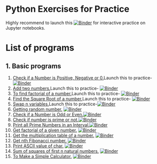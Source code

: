 # Python Exercises for Practice
 


Highly recommend to launch this [![Binder](https://mybinder.org/badge_logo.svg)](https://mybinder.org/v2/gh/codinglake/Python-Exercises/master) for interactive practice on Jupyter notebooks. 

# List of programs
 ## 1. Basic programs
1. [Check if a Number is Positive, Negative or 0.](https://mybinder.org/v2/gh/codinglake/Python-Exercises/master)Launch this to practice-[![Binder](https://mybinder.org/badge_logo.svg)](https://mybinder.org/v2/gh/codinglake/Python-Exercises/master)
2. [Add two numbers.](https://mybinder.org/v2/gh/codinglake/Python-Exercises/master)Launch this to practice- [![Binder](https://mybinder.org/badge_logo.svg)](https://mybinder.org/v2/gh/codinglake/Python-Exercises/master)
3. [To find factorial of a number.](https://mybinder.org/v2/gh/codinglake/Python-Exercises/master)Launch this to practice- [![Binder](https://mybinder.org/badge_logo.svg)](https://mybinder.org/v2/gh/codinglake/Python-Exercises/master)
4. [Find the Square Root of a number.](https://mybinder.org/v2/gh/codinglake/Python-Exercises/master)Launch this to practice- [![Binder](https://mybinder.org/badge_logo.svg)](https://mybinder.org/v2/gh/codinglake/Python-Exercises/master)
5. [Swap n variables.](https://mybinder.org/v2/gh/codinglake/Python-Exercises/master)Launch this to practice-[![Binder](https://mybinder.org/badge_logo.svg)](https://mybinder.org/v2/gh/codinglake/Python-Exercises/master)
6. [Getting random number.](https://mybinder.org/v2/gh/codinglake/Python-Exercises/master) [![Binder](https://mybinder.org/badge_logo.svg)](https://mybinder.org/v2/gh/codinglake/Python-Exercises/master)
7. [Check if a Number is Odd or Even.](https://mybinder.org/v2/gh/codinglake/Python-Exercises/master)[![Binder](https://mybinder.org/badge_logo.svg)](https://mybinder.org/v2/gh/codinglake/Python-Exercises/master)
8. [Check if number is prime or not.](https://mybinder.org/v2/gh/codinglake/Python-Exercises/master)[![Binder](https://mybinder.org/badge_logo.svg)](https://mybinder.org/v2/gh/codinglake/Python-Exercises/master)
9. [Print all Prime Numbers in an Interval.](https://mybinder.org/v2/gh/codinglake/Python-Exercises/master)[![Binder](https://mybinder.org/badge_logo.svg)](https://mybinder.org/v2/gh/codinglake/Python-Exercises/master)
10. [Get factorial of a given number.](https://mybinder.org/v2/gh/codinglake/Python-Exercises/master) [![Binder](https://mybinder.org/badge_logo.svg)](https://mybinder.org/v2/gh/codinglake/Python-Exercises/master)
11. [Get the multiplication table of a number.](https://mybinder.org/v2/gh/codinglake/Python-Exercises/master) [![Binder](https://mybinder.org/badge_logo.svg)](https://mybinder.org/v2/gh/codinglake/Python-Exercises/master)
12. [Get nth Fibonacci number.](https://mybinder.org/v2/gh/codinglake/Python-Exercises/master) [![Binder](https://mybinder.org/badge_logo.svg)](https://mybinder.org/v2/gh/codinglake/Python-Exercises/master)
13. [Print ASCII value of char.](https://mybinder.org/v2/gh/codinglake/Python-Exercises/master) [![Binder](https://mybinder.org/badge_logo.svg)](https://mybinder.org/v2/gh/codinglake/Python-Exercises/master)
14. [Sum of squares of first n natural numbers.](https://mybinder.org/v2/gh/codinglake/Python-Exercises/master) [![Binder](https://mybinder.org/badge_logo.svg)](https://mybinder.org/v2/gh/codinglake/Python-Exercises/master)
15. [To Make a Simple Calculator.](https://mybinder.org/v2/gh/codinglake/Python-Exercises/master) [![Binder](https://mybinder.org/badge_logo.svg)](https://mybinder.org/v2/gh/codinglake/Python-Exercises/master)
